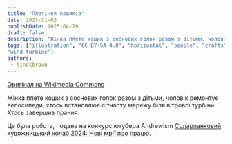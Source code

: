```yaml
---
title: "Плетіння кошиків"
date: 2023-11-03
publishDate: 2025-04-29
draft: false
description: "Жінка плете кошик з соснових голок разом з дітьми, чоловік ремонтує велосипеди, хтось встановлює сітчасту мережу біля вітрової турбіни. Хтось завершив прання."
tags: ["illustration", "CC BY-SA 4.0", "horizontal", "people", "crafts", 
"wind turbine"]
authors:
 - lindsbrown
---
```


[Оригінал на Wikimedia Commons](https://commons.wikimedia.org/wiki/File:LindsBrown_SolarpunkArtCollab2024.jpg)

Жінка плете кошик з соснових голок разом з дітьми, чоловік ремонтує велосипеди, хтось встановлює сітчасту мережу біля вітрової турбіни. Хтось завершив прання.

Це була робота, подана на конкурс ютубера Andrewism [Соларпанковий художницький колаб 2024: Нові мрії про працю](https://www.tumblr.com/andrew-ism/770135694637236224/solarpunk-art-2024-new-dreams-of-labour).
